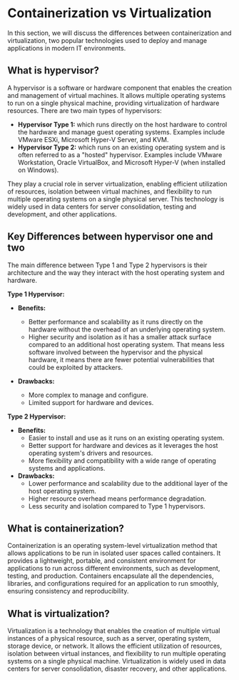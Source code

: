 # Containerization vs Virtualization
In this section, we will discuss the differences between containerization and virtualization, two popular technologies used to deploy and manage applications in modern IT environments.

## What is hypervisor?
A hypervisor is a software or hardware component that enables the creation and management of virtual machines. It allows multiple operating systems to run on a single physical machine, providing virtualization of hardware resources. There are two main types of hypervisors:

* **Hypervisor Type 1:** which runs directly on the host hardware to control the hardware and manage guest operating systems. Examples include VMware ESXi, Microsoft Hyper-V Server, and KVM.
* **Hypervisor Type 2:** which runs on an existing operating system and is often referred to as a "hosted" hypervisor. Examples include VMware Workstation, Oracle VirtualBox, and Microsoft Hyper-V (when installed on Windows).

They play a crucial role in server virtualization, enabling efficient utilization of resources, isolation between virtual machines, and flexibility to run multiple operating systems on a single physical server. This technology is widely used in data centers for server consolidation, testing and development, and other applications.

## Key Differences between hypervisor one and two
The main difference between Type 1 and Type 2 hypervisors is their architecture and the way they interact with the host operating system and hardware.

**Type 1 Hypervisor:**
- **Benefits:** 
  - Better performance and scalability as it runs directly on the hardware without the overhead of an underlying operating system.
  - Higher security and isolation as it has a smaller attack surface compared to an additional host operating system. That means less software involved between the hypervisor and the physical hardware, it means there are fewer potential vulnerabilities that could be exploited by attackers.

- **Drawbacks:**
    - More complex to manage and configure.
    - Limited support for hardware and devices.

**Type 2 Hypervisor:**
- **Benefits:**
  - Easier to install and use as it runs on an existing operating system.
  - Better support for hardware and devices as it leverages the host operating system's drivers and resources.
  - More flexibility and compatibility with a wide range of operating systems and applications.
- **Drawbacks:**
    - Lower performance and scalability due to the additional layer of the host operating system.
    - Higher resource overhead means performance degradation.
    - Less security and isolation compared to Type 1 hypervisors.


## What is containerization?
Containerization is an operating system-level virtualization method that allows applications to be run in isolated user spaces called containers. It provides a lightweight, portable, and consistent environment for applications to run across different environments, such as development, testing, and production. Containers encapsulate all the dependencies, libraries, and configurations required for an application to run smoothly, ensuring consistency and reproducibility.

## What is virtualization?
Virtualization is a technology that enables the creation of multiple virtual instances of a physical resource, such as a server, operating system, storage device, or network. It allows the efficient utilization of resources, isolation between virtual instances, and flexibility to run multiple operating systems on a single physical machine. Virtualization is widely used in data centers for server consolidation, disaster recovery, and other applications.